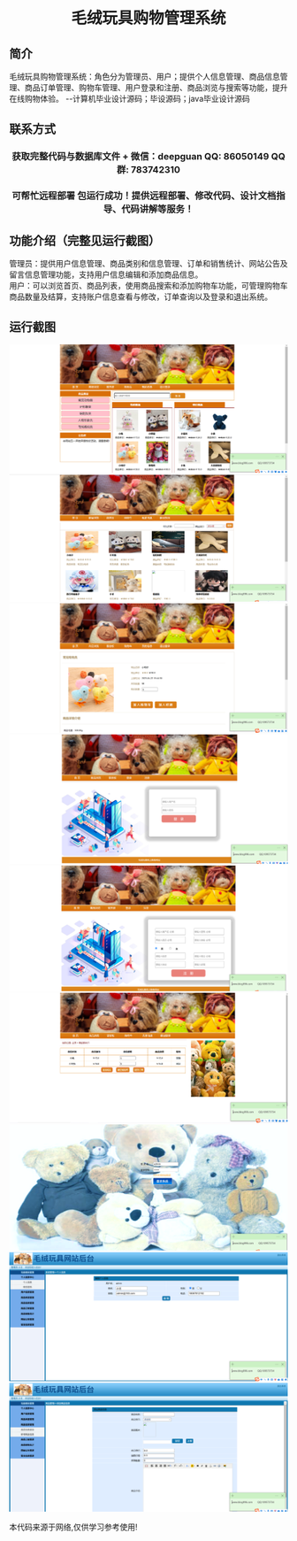<p><h1 align="center">毛绒玩具购物管理系统</h1></p>

## 简介
毛绒玩具购物管理系统：角色分为管理员、用户；提供个人信息管理、商品信息管理、商品订单管理、购物车管理、用户登录和注册、商品浏览与搜索等功能，提升在线购物体验。    --计算机毕业设计源码；毕设源码；java毕业设计源码


## 联系方式
<p><h3 align="center">获取完整代码与数据库文件 + 微信：deepguan QQ: 86050149 QQ群: 783742310</h3></p>
<p><h3 align="center">可帮忙远程部署 包运行成功！提供远程部署、修改代码、设计文档指导、代码讲解等服务！</h3></p>

## 功能介绍（完整见运行截图）
管理员：提供用户信息管理、商品类别和信息管理、订单和销售统计、网站公告及留言信息管理功能，支持用户信息编辑和添加商品信息。  
用户：可以浏览首页、商品列表，使用商品搜索和添加购物车功能，可管理购物车商品数量及结算，支持账户信息查看与修改，订单查询以及登录和退出系统。


## 运行截图
![](imgs/588112-20231103112352685-1519118868.png)
![](imgs/588112-20231103112400903-1859641300.png)
![](imgs/588112-20231103112420310-1390546409.png)
![](imgs/588112-20231103112425370-91262543.png)
![](imgs/588112-20231103112430516-96823612.png)
![](imgs/588112-20231103112435977-963836336.png)
![](imgs/588112-20231103112441072-919732055.png)
![](imgs/588112-20231103112447954-888400042.png)
![](imgs/588112-20231103112451995-1111093049.png)

<p>本代码来源于网络,仅供学习参考使用!</p>
